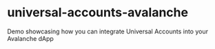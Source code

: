 # universal-accounts-avalanche
Demo showcasing how you can integrate Universal Accounts into your Avalanche dApp
